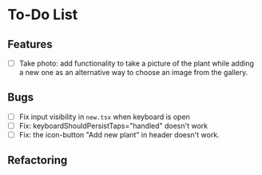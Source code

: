 # To-Do List

## Features

- [ ] Take photo: add functionality to take a picture of the plant while adding a new one as an alternative way to choose an image from the gallery.

## Bugs

- [ ] Fix input visibility in `new.tsx` when keyboard is open
- [ ] Fix: keyboardShouldPersistTaps="handled" doesn't work
- [ ] Fix: the icon-button "Add new plant" in header doesn't work.

## Refactoring
